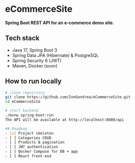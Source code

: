 # eCommerceSite

**Spring Boot REST API for an e-commerce demo site.**

## Tech stack
- Java 17, Spring Boot 3
- Spring Data JPA (Hibernate) & PostgreSQL
- Spring Security 6 (JWT)
- Maven, Docker (soon)

## How to run locally
```bash
# clone repository
git clone https://github.com/IonGondrea/eCommerceSite.git
cd eCommerceSite

# start backend
./mvnw spring-boot:run
The API will be available at http://localhost:8080/api

## Roadmap
- [x] Project skeleton
- [ ] Categories CRUD
- [ ] Products & pagination
- [ ] JWT authentication
- [ ] Docker Compose for DB + app
- [ ] React front-end
